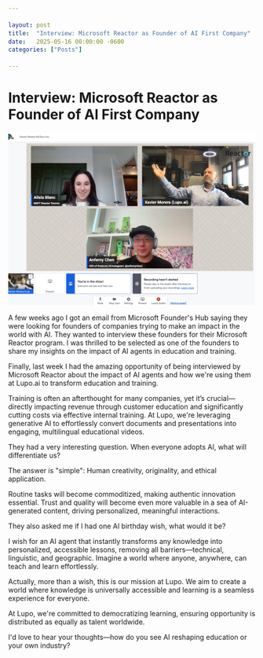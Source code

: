 ```yaml
---

layout: post
title:  "Interview: Microsoft Reactor as Founder of AI First Company"
date:   2025-05-16 00:00:00 -0600
categories: ["Posts"] 

---
```


# Interview: Microsoft Reactor as Founder of AI First Company

![interview microsoft reactor founder ai company xavier morera](/images/2025/microsoft-reactor-interview.png)

A few weeks ago I got an email from Microsoft Founder's Hub saying they were looking for founders of companies trying to make an impact in the world with AI. They wanted to interview these founders for their Microsoft Reactor program. I was thrilled to be selected as one of the founders to share my insights on the impact of AI agents in education and training.

Finally, last week I had the amazing opportunity of being interviewed by Microsoft Reactor about the impact of AI agents and how we're using them at Lupo.ai to transform education and training.

Training is often an afterthought for many companies, yet it’s crucial—directly impacting revenue through customer education and significantly cutting costs via effective internal training. At Lupo, we're leveraging generative AI to effortlessly convert documents and presentations into engaging, multilingual educational videos.

They had a very interesting question. When everyone adopts AI, what will differentiate us? 

The answer is "simple": Human creativity, originality, and ethical application. 

Routine tasks will become commoditized, making authentic innovation essential. Trust and quality will become even more valuable in a sea of AI-generated content, driving personalized, meaningful interactions.

They also asked me if I had one AI birthday wish, what would it be?

I wish for an AI agent that instantly transforms any knowledge into personalized, accessible lessons, removing all barriers—technical, linguistic, and geographic. Imagine a world where anyone, anywhere, can teach and learn effortlessly. 

Actually, more than a wish, this is our mission at Lupo. We aim to create a world where knowledge is universally accessible and learning is a seamless experience for everyone.

At Lupo, we're committed to democratizing learning, ensuring opportunity is distributed as equally as talent worldwide.

I'd love to hear your thoughts—how do you see AI reshaping education or your own industry?
